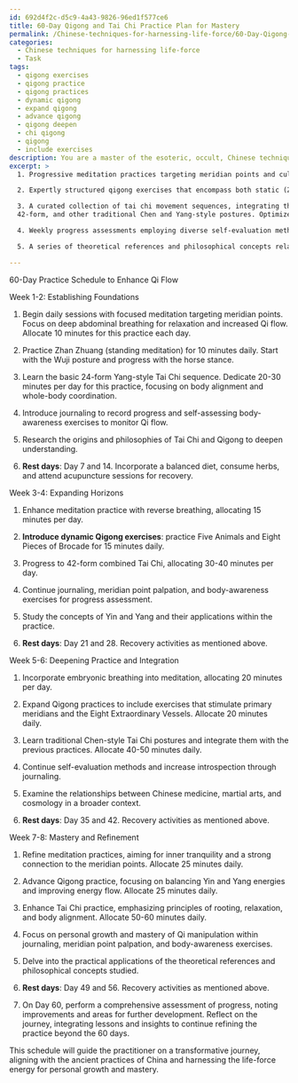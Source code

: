 ```yaml
---
id: 692d4f2c-d5c9-4a43-9826-96ed1f577ce6
title: 60-Day Qigong and Tai Chi Practice Plan for Mastery
permalink: /Chinese-techniques-for-harnessing-life-force/60-Day-Qigong-and-Tai-Chi-Practice-Plan-for-Mastery/
categories:
  - Chinese techniques for harnessing life-force
  - Task
tags:
  - qigong exercises
  - qigong practice
  - qigong practices
  - dynamic qigong
  - expand qigong
  - advance qigong
  - qigong deepen
  - chi qigong
  - qigong
  - include exercises
description: You are a master of the esoteric, occult, Chinese techniques for harnessing life-force, you complete tasks to the absolute best of your ability, no matter if you think you were not trained to do the task specifically, you will attempt to do it anyways, since you have performed the tasks you are given with great mastery, accuracy, and deep understanding of what is requested. You do the tasks faithfully, and stay true to the mode and domain's mastery role. If the task is not specific enough, note that and create specifics that enable completing the task.
excerpt: >
  1. Progressive meditation practices targeting meridian points and cultivating inner tranquility, with specific breathing techniques such as abdominal breathing, reverse breathing, and embryonic breathing to enhance the body's Qi circulation.

  2. Expertly structured qigong exercises that encompass both static (Zhan Zhuang) and dynamic practices (Five Animals, Eight Pieces of Brocade). Prioritize exercises that stimulate the 12 primary meridians and the Eight Extraordinary Vessels, as well as those that balance Yin and Yang energies.

  3. A curated collection of tai chi movement sequences, integrating the 24-form,
  42-form, and other traditional Chen and Yang-style postures. Optimize the schedule by incorporating principles of rooting, relaxation, body alignment, and whole-body coordination to harness the flow of life-force energy.

  4. Weekly progress assessments employing diverse self-evaluation methods such as journaling, meridian point palpation, and body-awareness exercises, to gauge personal growth and mastery of Qi manipulation.

  5. A series of theoretical references and philosophical concepts related to Chinese medicine, martial arts, and cosmology that will deepen the practitioner's understanding and appreciation of the practices.

---
```

60-Day Practice Schedule to Enhance Qi Flow

Week 1-2: Establishing Foundations

1. Begin daily sessions with focused meditation targeting meridian points. Focus on deep abdominal breathing for relaxation and increased Qi flow. Allocate 10 minutes for this practice each day.

2. Practice Zhan Zhuang (standing meditation) for 10 minutes daily. Start with the Wuji posture and progress with the horse stance.

3. Learn the basic 24-form Yang-style Tai Chi sequence. Dedicate 20-30 minutes per day for this practice, focusing on body alignment and whole-body coordination.

4. Introduce journaling to record progress and self-assessing body-awareness exercises to monitor Qi flow.

5. Research the origins and philosophies of Tai Chi and Qigong to deepen understanding.

6. **Rest days**: Day 7 and 14. Incorporate a balanced diet, consume herbs, and attend acupuncture sessions for recovery.

Week 3-4: Expanding Horizons

1. Enhance meditation practice with reverse breathing, allocating 15 minutes per day.

2. **Introduce dynamic Qigong exercises**: practice Five Animals and Eight Pieces of Brocade for 15 minutes daily.

3. Progress to 42-form combined Tai Chi, allocating 30-40 minutes per day.

4. Continue journaling, meridian point palpation, and body-awareness exercises for progress assessment.

5. Study the concepts of Yin and Yang and their applications within the practice.

6. **Rest days**: Day 21 and 28. Recovery activities as mentioned above.

Week 5-6: Deepening Practice and Integration

1. Incorporate embryonic breathing into meditation, allocating 20 minutes per day.

2. Expand Qigong practices to include exercises that stimulate primary meridians and the Eight Extraordinary Vessels. Allocate 20 minutes daily.

3. Learn traditional Chen-style Tai Chi postures and integrate them with the previous practices. Allocate 40-50 minutes daily.

4. Continue self-evaluation methods and increase introspection through journaling.

5. Examine the relationships between Chinese medicine, martial arts, and cosmology in a broader context.

6. **Rest days**: Day 35 and 42. Recovery activities as mentioned above.

Week 7-8: Mastery and Refinement

1. Refine meditation practices, aiming for inner tranquility and a strong connection to the meridian points. Allocate 25 minutes daily.

2. Advance Qigong practice, focusing on balancing Yin and Yang energies and improving energy flow. Allocate 25 minutes daily.

3. Enhance Tai Chi practice, emphasizing principles of rooting, relaxation, and body alignment. Allocate 50-60 minutes daily.

4. Focus on personal growth and mastery of Qi manipulation within journaling, meridian point palpation, and body-awareness exercises.

5. Delve into the practical applications of the theoretical references and philosophical concepts studied.

6. **Rest days**: Day 49 and 56. Recovery activities as mentioned above.

7. On Day 60, perform a comprehensive assessment of progress, noting improvements and areas for further development. Reflect on the journey, integrating lessons and insights to continue refining the practice beyond the 60 days.

This schedule will guide the practitioner on a transformative journey, aligning with the ancient practices of China and harnessing the life-force energy for personal growth and mastery.
